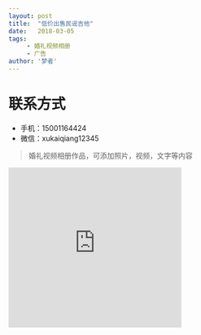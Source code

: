 ```yaml
---
layout: post
title:  "低价出售民谣吉他"
date:   2018-03-05
tags:
     - 婚礼视频相册
     - 广告
author: '梦者'
---
```


# 
# 联系方式
 
 * 手机：15001164424
 * 微信：xukaiqiang12345
 

> 婚礼视频相册作品，可添加照片，视频，文字等内容

<iframe width="340" height="315" src="https://supermanxkq.github.io/img/a.mp4" frameborder="0" allowfullscreen></iframe>
